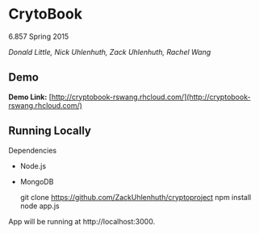 # CrytoBook

6.857 Spring 2015

*Donald Little, Nick Uhlenhuth, Zack Uhlenhuth, Rachel Wang*

## Demo

**Demo Link:** [http://cryptobook-rswang.rhcloud.com/](http://cryptobook-rswang.rhcloud.com/)

## Running Locally

Dependencies
- Node.js
- MongoDB

    git clone https://github.com/ZackUhlenhuth/cryptoproject
    npm install
    node app.js

App will be running at http://localhost:3000.
